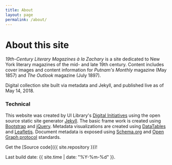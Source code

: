 ```yaml
---
title: About
layout: page
permalink: /about/
---
```


# About this site

*19th-Century Literary Magazines à la Zachary* is a site dedicated to New York literary magazines of the mid- and late 19th century. Content includes cover images and content information for *Putnam's Monthly* magazine (May 1857) and *The Outlook* magazine (July 1897). 

Digital collection site built via metadata and Jekyll, and published live as of May 14, 2018. 

### Technical

This website was created by UI Library's [Digital Initiatives](https://www.lib.uidaho.edu/digital/) using the open source static site generator [Jekyll](https://jekyllrb.com/).
The basic frame work is created using [Bootstrap](https://getbootstrap.com/) and [jQuery](https://jquery.com/).
Metadata visualizations are created using [DataTables](https://datatables.net/) and [Leafletjs](http://leafletjs.com/).
Document metadata is exposed using [Schema.org](http://schema.org) and [Open Graph protocol](http://ogp.me/) standards.

Get the [Source code]({{ site.repository }})!

Last build date: {{ site.time | date: "%Y-%m-%d" }}.
